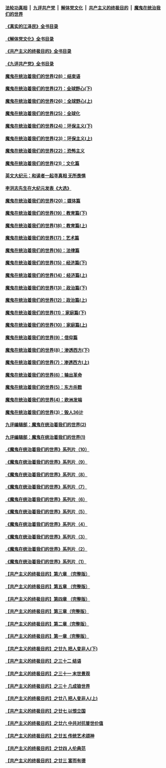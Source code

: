 ####  [法轮功真相](../../../../basic/blob/master/README.md?t=09070001) &nbsp;|&nbsp; [九评共产党](../../../../9ping.md/blob/master/README.md?t=09070001) &nbsp;|&nbsp; [解体党文化](../../../../jtdwh.md/blob/master/README.md?t=09070001)  &nbsp;|&nbsp; [共产主义的终极目的](../../../../gczydzjmd.md/blob/master/README.md?t=09070001) &nbsp;|&nbsp; [魔鬼在统治我们的世界](../../../../mgztzwmdsj.md/blob/master/README.md?t=09070001) 

#### [《真实的江泽民》全书目录](../pages/nsc422/n13721399.md?t=09070001) 

#### [《解体党文化》全书目录](../pages/nsc422/n13721157.md?t=09070001) 

#### [《共产主义的终极目的》全书目录](../pages/nsc422/n13721048.md?t=09070001) 

#### [《九评共产党》全书目录](../pages/nsc422/n13708085.md?t=09070001) 

#### [魔鬼在统治着我们的世界(28)：结束语](../pages/nsc422/n10936246.md?t=09070001) 

#### [魔鬼在统治着我们的世界(27)：全球野心(下)](../pages/nsc422/n10928319.md?t=09070001) 

#### [魔鬼在统治着我们的世界(26)：全球野心(上)](../pages/nsc422/n10900318.md?t=09070001) 

#### [魔鬼在统治着我们的世界(25)：全球化](../pages/nsc422/n10788205.md?t=09070001) 

#### [魔鬼在统治着我们的世界(24)：环保主义(下)](../pages/nsc422/n10695307.md?t=09070001) 

#### [魔鬼在统治着我们的世界(23)：环保主义(上)](../pages/nsc422/n10688613.md?t=09070001) 

#### [魔鬼在统治着我们的世界(22)：恐怖主义](../pages/nsc422/n10614727.md?t=09070001) 

#### [魔鬼在统治着我们的世界(21)：文化篇](../pages/nsc422/n10597706.md?t=09070001) 

#### [英文大纪元：和读者一起寻真相 无所畏惧](../pages/nsc422/n12542027.md?t=09070001) 

#### [李洪志先生在大纪元发表《大选》](../pages/nsc422/n12534746.md?t=09070001) 

#### [魔鬼在统治着我们的世界(20)：媒体篇](../pages/nsc422/n10586579.md?t=09070001) 

#### [魔鬼在统治着我们的世界(19)：教育篇(下)](../pages/nsc422/n10564808.md?t=09070001) 

#### [魔鬼在统治着我们的世界(18)：教育篇(上)](../pages/nsc422/n10526970.md?t=09070001) 

#### [魔鬼在统治着我们的世界(17)：艺术篇](../pages/nsc422/n10499093.md?t=09070001) 

#### [魔鬼在统治着我们的世界(16)：法律篇](../pages/nsc422/n10485969.md?t=09070001) 

#### [魔鬼在统治着我们的世界(15)：经济篇(下)](../pages/nsc422/n10469975.md?t=09070001) 

#### [魔鬼在统治着我们的世界(14)：经济篇(上)](../pages/nsc422/n10457370.md?t=09070001) 

#### [魔鬼在统治着我们的世界(13)：政治篇(下)](../pages/nsc422/n10448270.md?t=09070001) 

#### [魔鬼在统治着我们的世界(12)：政治篇(上)](../pages/nsc422/n10444576.md?t=09070001) 

#### [魔鬼在统治着我们的世界(11)：家庭篇(下)](../pages/nsc422/n10440961.md?t=09070001) 

#### [魔鬼在统治着我们的世界(10)：家庭篇(上)](../pages/nsc422/n10435448.md?t=09070001) 

#### [魔鬼在统治着我们的世界(9)：信仰篇](../pages/nsc422/n10432159.md?t=09070001) 

#### [魔鬼在统治着我们的世界(8)：渗透西方(下)](../pages/nsc422/n10429603.md?t=09070001) 

#### [魔鬼在统治着我们的世界(7)：渗透西方(上)](../pages/nsc422/n10426013.md?t=09070001) 

#### [魔鬼在统治着我们的世界(6)：输出革命](../pages/nsc422/n10421536.md?t=09070001) 

#### [魔鬼在统治着我们的世界(5)：东方杀戮](../pages/nsc422/n10417707.md?t=09070001) 

#### [魔鬼在统治着我们的世界(4)：欧洲发端](../pages/nsc422/n10414890.md?t=09070001) 

#### [魔鬼在统治着我们的世界(3)：毁人36计](../pages/nsc422/n10411583.md?t=09070001) 

#### [九评编辑部：魔鬼在统治着我们的世界(2)](../pages/nsc422/n10410036.md?t=09070001) 

#### [九评编辑部：魔鬼在统治着我们的世界(1)](../pages/nsc422/n10406825.md?t=09070001) 

#### [《魔鬼在统治着我们的世界》系列片（10）](../pages/nsc422/n12292670.md?t=09070001) 

#### [《魔鬼在统治着我们的世界》系列片（9）](../pages/nsc422/n12290859.md?t=09070001) 

#### [《魔鬼在统治着我们的世界》系列片（8）](../pages/nsc422/n12287445.md?t=09070001) 

#### [《魔鬼在统治着我们的世界》系列片（7）](../pages/nsc422/n12283425.md?t=09070001) 

#### [《魔鬼在统治着我们的世界》系列片（6）](../pages/nsc422/n12282314.md?t=09070001) 

#### [《魔鬼在统治着我们的世界》系列片（5）](../pages/nsc422/n12281419.md?t=09070001) 

#### [《魔鬼在统治着我们的世界》系列片（4）](../pages/nsc422/n12274024.md?t=09070001) 

#### [《魔鬼在统治着我们的世界》系列片（3）](../pages/nsc422/n12271322.md?t=09070001) 

#### [《魔鬼在统治着我们的世界》系列片（2）](../pages/nsc422/n12269049.md?t=09070001) 

#### [《魔鬼在统治着我们的世界》系列片（1）](../pages/nsc422/n12267575.md?t=09070001) 

#### [【共产主义的终极目的】第六章 （完整版）](../pages/nsc422/n11428913.md?t=09070001) 

#### [【共产主义的终极目的】第五章 （完整版）](../pages/nsc422/n11428912.md?t=09070001) 

#### [【共产主义的终极目的】第四章 （完整版）](../pages/nsc422/n11428907.md?t=09070001) 

#### [【共产主义的终极目的】第三章（完整版）](../pages/nsc422/n11428848.md?t=09070001) 

#### [【共产主义的终极目的】第二章（完整版）](../pages/nsc422/n11428831.md?t=09070001) 

#### [【共产主义的终极目的】第一章（完整版）](../pages/nsc422/n11417651.md?t=09070001) 

#### [【共产主义的终极目的】之廿九 把人变非人(下)](../pages/nsc422/n11344140.md?t=09070001) 

#### [【共产主义的终极目的】之三十二 结语](../pages/nsc422/n11360535.md?t=09070001) 

#### [【共产主义的终极目的】之三十一 末世景观](../pages/nsc422/n11351129.md?t=09070001) 

#### [【共产主义的终极目的】之三十 几成狼世界](../pages/nsc422/n11348280.md?t=09070001) 

#### [【共产主义的终极目的】之廿八 把人变非人(上)](../pages/nsc422/n11340492.md?t=09070001) 

#### [【共产主义的终极目的】之廿七 以恨立国](../pages/nsc422/n11336944.md?t=09070001) 

#### [【共产主义的终极目的】之廿六 中共对抗普世价值](../pages/nsc422/n11324785.md?t=09070001) 

#### [【共产主义的终极目的】之廿五 传统艺术颂神](../pages/nsc422/n11296396.md?t=09070001) 

#### [【共产主义的终极目的】之廿四 人伦典范](../pages/nsc422/n11296397.md?t=09070001) 

#### [【共产主义的终极目的】之廿三 富而有德](../pages/nsc422/n11283598.md?t=09070001) 

